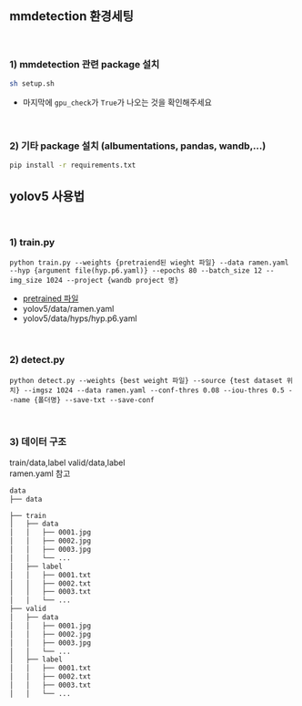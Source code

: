## mmdetection 환경세팅

<br>

### 1) mmdetection 관련 package 설치
```bash
sh setup.sh
```
- 마지막에 `gpu_check`가 `True`가 나오는 것을 확인해주세요

<br>

### 2) 기타 package 설치 (albumentations, pandas, wandb,...)
```bash
pip install -r requirements.txt
```

## yolov5 사용법

<br>

### 1) train.py
```
python train.py --weights {pretraiend된 wieght 파일} --data ramen.yaml --hyp {argument file(hyp.p6.yaml)} --epochs 80 --batch_size 12 --img_size 1024 --project {wandb project 명}
```
- [pretrained 파일](https://github.com/ultralytics/yolov5/releases/download/v6.1/yolov5x6.pt)
- yolov5/data/ramen.yaml
- yolov5/data/hyps/hyp.p6.yaml

<br>

### 2) detect.py

```
python detect.py --weights {best weight 파일} --source {test dataset 위치} --imgsz 1024 --data ramen.yaml --conf-thres 0.08 --iou-thres 0.5 --name {폴더명} --save-txt --save-conf
```
<br>

### 3) 데이터 구조

train/data,label
valid/data,label
<br>
ramen.yaml 참고

```bash
data
├── data

├── train
│   ├── data
│   │   ├── 0001.jpg
│   │   ├── 0002.jpg
│   │   ├── 0003.jpg
│   │   └── ...
│   ├── label
│   │   ├── 0001.txt
│   │   ├── 0002.txt
│   │   ├── 0003.txt
│   │   └── ...
├── valid
│   ├── data
│   │   ├── 0001.jpg
│   │   ├── 0002.jpg
│   │   ├── 0003.jpg
│   │   └── ...
│   ├── label
│   │   ├── 0001.txt
│   │   ├── 0002.txt
│   │   ├── 0003.txt
│   │   └── ...

``` 


